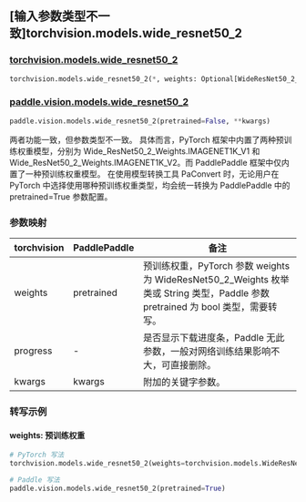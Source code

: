 ## [输入参数类型不一致]torchvision.models.wide_resnet50_2

### [torchvision.models.wide_resnet50_2](https://pytorch.org/vision/stable/models/generated/torchvision.models.wide_resnet50_2.html)

```python
torchvision.models.wide_resnet50_2(*, weights: Optional[WideResNet50_2_Weights] = None, progress: bool = True, **kwargs: Any)
```

### [paddle.vision.models.wide_resnet50_2](https://www.paddlepaddle.org.cn/documentation/docs/zh/api/paddle/vision/models/wide_resnet50_2_cn.html)

```python
paddle.vision.models.wide_resnet50_2(pretrained=False, **kwargs)
```


两者功能一致，但参数类型不一致。 具体而言，PyTorch 框架中内置了两种预训练权重模型，分别为 Wide_ResNet50_2_Weights.IMAGENET1K_V1 和 Wide_ResNet50_2_Weights.IMAGENET1K_V2。而 PaddlePaddle 框架中仅内置了一种预训练权重模型。
在使用模型转换工具 PaConvert 时，无论用户在 PyTorch 中选择使用哪种预训练权重类型，均会统一转换为 PaddlePaddle 中的 pretrained=True 参数配置。

### 参数映射

| torchvision | PaddlePaddle | 备注 |
| ----------- | ------------ | ---- |
| weights     | pretrained   | 预训练权重，PyTorch 参数 weights 为 WideResNet50_2_Weights 枚举类或 String 类型，Paddle 参数 pretrained 为 bool 类型，需要转写。|
| progress    | -            | 是否显示下载进度条，Paddle 无此参数，一般对网络训练结果影响不大，可直接删除。|
| kwargs      | kwargs       | 附加的关键字参数。|

### 转写示例
#### weights: 预训练权重
```python
# PyTorch 写法
torchvision.models.wide_resnet50_2(weights=torchvision.models.WideResNet50_2_Weights.DEFAULT)

# Paddle 写法
paddle.vision.models.wide_resnet50_2(pretrained=True)
```
